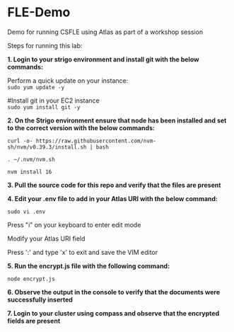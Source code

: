 # FLE-Demo
Demo for running CSFLE using Atlas as part of a workshop session

Steps for running this lab:

**1. Login to your strigo environment and install git with the below commands:** <br />

Perform a quick update on your instance:<br />
`sudo yum update -y` <br />
 
#Install git in your EC2 instance <br />
`sudo yum install git -y` <br />

**2. On the Strigo environment ensure that node has been installed and set to the correct version with the below commands:** <br />

`curl -o- https://raw.githubusercontent.com/nvm-sh/nvm/v0.39.3/install.sh | bash` <br />

`. ~/.nvm/nvm.sh` <br />

`nvm install 16` <br />


**3. Pull the source code for this repo and verify that the files are present** <br />


**4. Edit your .env file to add in your Atlas URI with the below command:** <br />

`sudo vi .env` <br />

Press "i" on your keyboard to enter edit mode <br />

Modify your Atlas URI field <br />

Press ':' and type 'x' to exit and save the VIM editor <br />

**5. Run the encrypt.js file with the following command:** <br />

`node encrypt.js` <br />

**6. Observe the output in the console to verify that the documents were successfully inserted** <br />

**7. Login to your cluster using compass and observe that the encrypted fields are present** <br />

